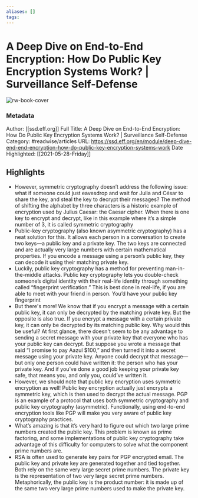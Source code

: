 ```yaml
---
aliases: []
tags:
---
```

# A Deep Dive on End-to-End Encryption: How Do Public Key Encryption Systems Work? | Surveillance Self-Defense

![rw-book-cover](https://readwise-assets.s3.amazonaws.com/static/images/article1.be68295a7e40.png)
### Metadata
Author: [[ssd.eff.org]]
Full Title: A Deep Dive on End-to-End Encryption: How Do Public Key Encryption Systems Work? | Surveillance Self-Defense
Category: #readwise/articles
URL: https://ssd.eff.org/en/module/deep-dive-end-end-encryption-how-do-public-key-encryption-systems-work
Date Highlighted: [[2021-05-28-Friday]]

## Highlights
- However, symmetric cryptography doesn’t address the following issue: what if someone could just eavesdrop and wait for Julia and César to share the key, and steal the key to decrypt their messages?
  The method of shifting the alphabet by three characters is a historic example of encryption used by Julius Caesar: the Caesar cipher. When there is one key to encrypt and decrypt, like in this example where it’s a simple number of 3, it is called symmetric cryptography
- Public-key cryptography (also known asymmetric cryptography) has a neat solution for this. It allows each person in a conversation to create two keys—a public key and a private key. The two keys are connected and are actually very large numbers with certain mathematical properties. If you encode a message using a person’s public key, they can decode it using their matching private key.
- Luckily, public key cryptography has a method for preventing man-in-the-middle attacks. Public key cryptography lets you double-check someone’s digital identity with their real-life identity through something called “fingerprint verification.” This is best done in real-life, if you are able to meet with your friend in person. You’d have your public key fingerprint
- But there's more! We know that if you encrypt a message with a certain public key, it can only be decrypted by the matching private key. But the opposite is also true. If you encrypt a message with a certain private key, it can only be decrypted by its matching public key. Why would this be useful? At first glance, there doesn't seem to be any advantage to sending a secret message with your private key that everyone who has your public key can decrypt. But suppose you wrote a message that said “I promise to pay Aazul $100,” and then turned it into a secret message using your private key. Anyone could decrypt that message—but only one person could have written it: the person who has your private key. And if you’ve done a good job keeping your private key safe, that means you, and only you, could’ve written it.
- However, we should note that public key encryption uses symmetric encryption as well! Public key encryption actually just encrypts a symmetric key, which is then used to decrypt the actual message. PGP is an example of a protocol that uses both symmetric cryptography and public key cryptography (asymmetric). Functionally, using end-to-end encryption tools like PGP will make you very aware of public key cryptography practices.
- What’s amazing is that it’s very hard to figure out which two large prime numbers created the public key.
  This problem is known as prime factoring, and some implementations of public key cryptography take advantage of this difficulty for computers to solve what the component prime numbers are.
- RSA is often used to generate key pairs for PGP encrypted email. The public key and private key are generated together and tied together. Both rely on the same very large secret prime numbers. The private key is the representation of two very large secret prime numbers. Metaphorically, the public key is the product number: it is made up of the same two very large prime numbers used to make the private key.

